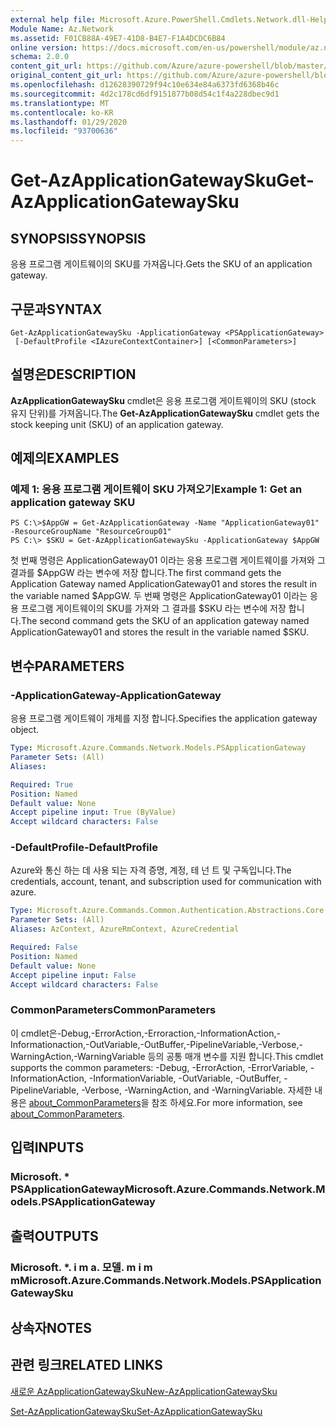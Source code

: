```yaml
---
external help file: Microsoft.Azure.PowerShell.Cmdlets.Network.dll-Help.xml
Module Name: Az.Network
ms.assetid: F01CB88A-49E7-41D8-B4E7-F1A4DCDC6B84
online version: https://docs.microsoft.com/en-us/powershell/module/az.network/get-azapplicationgatewaysku
schema: 2.0.0
content_git_url: https://github.com/Azure/azure-powershell/blob/master/src/Network/Network/help/Get-AzApplicationGatewaySku.md
original_content_git_url: https://github.com/Azure/azure-powershell/blob/master/src/Network/Network/help/Get-AzApplicationGatewaySku.md
ms.openlocfilehash: d12628390729f94c10e634e84a6373fd6368b46c
ms.sourcegitcommit: 4d2c178cd6df9151877b08d54c1f4a228dbec9d1
ms.translationtype: MT
ms.contentlocale: ko-KR
ms.lasthandoff: 01/29/2020
ms.locfileid: "93700636"
---
```

# <span data-ttu-id="aef21-101">Get-AzApplicationGatewaySku</span><span class="sxs-lookup"><span data-stu-id="aef21-101">Get-AzApplicationGatewaySku</span></span>

## <span data-ttu-id="aef21-102">SYNOPSIS</span><span class="sxs-lookup"><span data-stu-id="aef21-102">SYNOPSIS</span></span>
<span data-ttu-id="aef21-103">응용 프로그램 게이트웨이의 SKU를 가져옵니다.</span><span class="sxs-lookup"><span data-stu-id="aef21-103">Gets the SKU of an application gateway.</span></span>

## <span data-ttu-id="aef21-104">구문과</span><span class="sxs-lookup"><span data-stu-id="aef21-104">SYNTAX</span></span>

```
Get-AzApplicationGatewaySku -ApplicationGateway <PSApplicationGateway>
 [-DefaultProfile <IAzureContextContainer>] [<CommonParameters>]
```

## <span data-ttu-id="aef21-105">설명은</span><span class="sxs-lookup"><span data-stu-id="aef21-105">DESCRIPTION</span></span>
<span data-ttu-id="aef21-106">**AzApplicationGatewaySku** cmdlet은 응용 프로그램 게이트웨이의 SKU (stock 유지 단위)를 가져옵니다.</span><span class="sxs-lookup"><span data-stu-id="aef21-106">The **Get-AzApplicationGatewaySku** cmdlet gets the stock keeping unit (SKU) of an application gateway.</span></span>

## <span data-ttu-id="aef21-107">예제의</span><span class="sxs-lookup"><span data-stu-id="aef21-107">EXAMPLES</span></span>

### <span data-ttu-id="aef21-108">예제 1: 응용 프로그램 게이트웨이 SKU 가져오기</span><span class="sxs-lookup"><span data-stu-id="aef21-108">Example 1: Get an application gateway SKU</span></span>
```
PS C:\>$AppGW = Get-AzApplicationGateway -Name "ApplicationGateway01" -ResourceGroupName "ResourceGroup01"
PS C:\> $SKU = Get-AzApplicationGatewaySku -ApplicationGateway $AppGW
```

<span data-ttu-id="aef21-109">첫 번째 명령은 ApplicationGateway01 이라는 응용 프로그램 게이트웨이를 가져와 그 결과를 $AppGW 라는 변수에 저장 합니다.</span><span class="sxs-lookup"><span data-stu-id="aef21-109">The first command gets the Application Gateway named ApplicationGateway01 and stores the result in the variable named $AppGW.</span></span>
<span data-ttu-id="aef21-110">두 번째 명령은 ApplicationGateway01 이라는 응용 프로그램 게이트웨이의 SKU를 가져와 그 결과를 $SKU 라는 변수에 저장 합니다.</span><span class="sxs-lookup"><span data-stu-id="aef21-110">The second command gets the SKU of an application gateway named ApplicationGateway01 and stores the result in the variable named $SKU.</span></span>

## <span data-ttu-id="aef21-111">변수</span><span class="sxs-lookup"><span data-stu-id="aef21-111">PARAMETERS</span></span>

### <span data-ttu-id="aef21-112">-ApplicationGateway</span><span class="sxs-lookup"><span data-stu-id="aef21-112">-ApplicationGateway</span></span>
<span data-ttu-id="aef21-113">응용 프로그램 게이트웨이 개체를 지정 합니다.</span><span class="sxs-lookup"><span data-stu-id="aef21-113">Specifies the application gateway object.</span></span>

```yaml
Type: Microsoft.Azure.Commands.Network.Models.PSApplicationGateway
Parameter Sets: (All)
Aliases:

Required: True
Position: Named
Default value: None
Accept pipeline input: True (ByValue)
Accept wildcard characters: False
```

### <span data-ttu-id="aef21-114">-DefaultProfile</span><span class="sxs-lookup"><span data-stu-id="aef21-114">-DefaultProfile</span></span>
<span data-ttu-id="aef21-115">Azure와 통신 하는 데 사용 되는 자격 증명, 계정, 테 넌 트 및 구독입니다.</span><span class="sxs-lookup"><span data-stu-id="aef21-115">The credentials, account, tenant, and subscription used for communication with azure.</span></span>

```yaml
Type: Microsoft.Azure.Commands.Common.Authentication.Abstractions.Core.IAzureContextContainer
Parameter Sets: (All)
Aliases: AzContext, AzureRmContext, AzureCredential

Required: False
Position: Named
Default value: None
Accept pipeline input: False
Accept wildcard characters: False
```

### <span data-ttu-id="aef21-116">CommonParameters</span><span class="sxs-lookup"><span data-stu-id="aef21-116">CommonParameters</span></span>
<span data-ttu-id="aef21-117">이 cmdlet은-Debug,-ErrorAction,-Erroraction,-InformationAction,-Informationaction,-OutVariable,-OutBuffer,-PipelineVariable,-Verbose,-WarningAction,-WarningVariable 등의 공통 매개 변수를 지원 합니다.</span><span class="sxs-lookup"><span data-stu-id="aef21-117">This cmdlet supports the common parameters: -Debug, -ErrorAction, -ErrorVariable, -InformationAction, -InformationVariable, -OutVariable, -OutBuffer, -PipelineVariable, -Verbose, -WarningAction, and -WarningVariable.</span></span> <span data-ttu-id="aef21-118">자세한 내용은 [about_CommonParameters](https://go.microsoft.com/fwlink/?LinkID=113216)을 참조 하세요.</span><span class="sxs-lookup"><span data-stu-id="aef21-118">For more information, see [about_CommonParameters](https://go.microsoft.com/fwlink/?LinkID=113216).</span></span>

## <span data-ttu-id="aef21-119">입력</span><span class="sxs-lookup"><span data-stu-id="aef21-119">INPUTS</span></span>

### <span data-ttu-id="aef21-120">Microsoft. \* PSApplicationGateway</span><span class="sxs-lookup"><span data-stu-id="aef21-120">Microsoft.Azure.Commands.Network.Models.PSApplicationGateway</span></span>

## <span data-ttu-id="aef21-121">출력</span><span class="sxs-lookup"><span data-stu-id="aef21-121">OUTPUTS</span></span>

### <span data-ttu-id="aef21-122">Microsoft. \*. i m a. 모델. m i m m</span><span class="sxs-lookup"><span data-stu-id="aef21-122">Microsoft.Azure.Commands.Network.Models.PSApplicationGatewaySku</span></span>

## <span data-ttu-id="aef21-123">상속자</span><span class="sxs-lookup"><span data-stu-id="aef21-123">NOTES</span></span>

## <span data-ttu-id="aef21-124">관련 링크</span><span class="sxs-lookup"><span data-stu-id="aef21-124">RELATED LINKS</span></span>

[<span data-ttu-id="aef21-125">새로운 AzApplicationGatewaySku</span><span class="sxs-lookup"><span data-stu-id="aef21-125">New-AzApplicationGatewaySku</span></span>](./New-AzApplicationGatewaySku.md)

[<span data-ttu-id="aef21-126">Set-AzApplicationGatewaySku</span><span class="sxs-lookup"><span data-stu-id="aef21-126">Set-AzApplicationGatewaySku</span></span>](./Set-AzApplicationGatewaySku.md)


